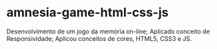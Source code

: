 # amnesia-game-html-css-js
Desenvolvimento de um jogo da memória on-line;  Aplicado conceito de Responsividade;  Aplicou conceitos de cores, HTML5, CSS3 e JS.
